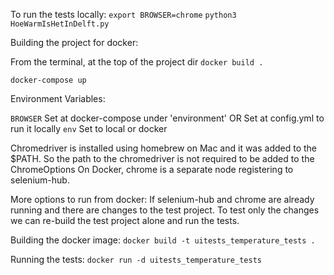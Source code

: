 To run the tests locally:
`export BROWSER=chrome`
`python3 HoeWarmIsHetInDelft.py`

Building the project for docker:

From the terminal, at the top of the project dir
`docker build .`

`docker-compose up`

Environment Variables:

`BROWSER`
Set at docker-compose under 'environment'
OR 
Set at config.yml to run it locally
`env`
Set to local or docker

Chromedriver is installed using homebrew on Mac and it was added to the $PATH.
So the path to the chromedriver is not required to be added to the ChromeOptions
On Docker, chrome is a separate node registering to selenium-hub.

More options to run from docker:
If selenium-hub and chrome are already running and there are changes to the test project.
To test only the changes we can re-build the test project alone and run the tests.

Building the docker image:
`docker build -t uitests_temperature_tests .`

Running the tests:
`docker run -d uitests_temperature_tests`
